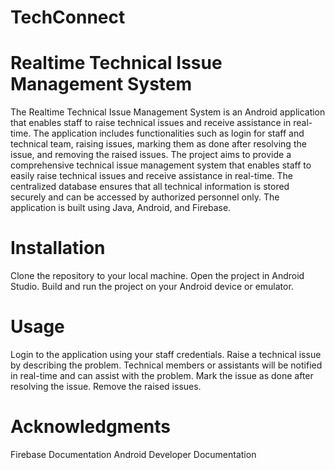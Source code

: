 # TechConnect

# Realtime Technical Issue Management System
The Realtime Technical Issue Management System is an Android application that enables staff to raise technical issues and receive assistance in real-time. The application includes functionalities such as login for staff and technical team, raising issues, marking them as done after resolving the issue, and removing the raised issues. The project aims to provide a comprehensive technical issue management system that enables staff to easily raise technical issues and receive assistance in real-time. The centralized database ensures that all technical information is stored securely and can be accessed by authorized personnel only. The application is built using Java, Android, and Firebase.

# Installation
Clone the repository to your local machine.
Open the project in Android Studio.
Build and run the project on your Android device or emulator.

# Usage
Login to the application using your staff credentials.
Raise a technical issue by describing the problem.
Technical members or assistants will be notified in real-time and can assist with the problem.
Mark the issue as done after resolving the issue.
Remove the raised issues.

# Acknowledgments
Firebase Documentation
Android Developer Documentation
